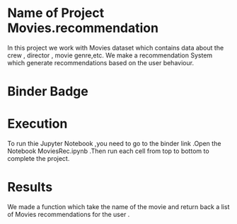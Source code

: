 # Name of Project Movies.recommendation
In this project we work with Movies dataset which contains data about the crew , director , movie genre,etc. We make a recommendation System which generate recommendations based on the user behaviour. 

# Binder Badge


# Execution 
To run thie Jupyter Notebook ,you need  to go to the binder link .Open the Notebook MoviesRec.ipynb .Then run each cell from top to bottom to complete the project.

# Results 
We made a function which take the name of the movie and return back a list of Movies recommendations for the user .

